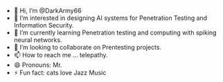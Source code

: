 - 👋 Hi, I’m @DarkArmy66
- 👀 I’m interested in designing AI systems for Penetration Testing and Information Security.
- 🌱 I’m currently learning Penetration testing and computing with spiking neural networks.
- 💞️ I’m looking to collaborate on Prentesting projects.
- 📫 How to reach me ... telepathy.
- 😄 Pronouns: Mr.
- ⚡ Fun fact: cats love Jazz Music

<!---
DarkArmy66/DarkArmy66 is a ✨ special ✨ repository because its `README.md` (this file) appears on your GitHub profile.
You can click the Preview link to take a look at your changes.
--->
